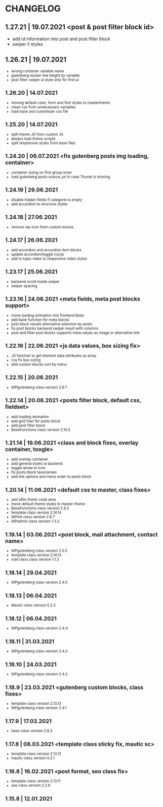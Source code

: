 # CHANGELOG

## 1.27.21 | 19.07.2021 <post & post filter block id>
* add id information into post and post filter block
* swiper li styles

## 1.26.21 | 19.07.2021 <small layout fixes>
* wrong container variable name
* gutenberg resizer line height by variable
* post filter swiper ul style only for first ul

## 1.26.20 | 14.07.2021 <deploy issues part two>
* moving default color, form and font styles to mastertheme
* clean css from unnecessary variables
* load base and customizer css file

## 1.25.20 | 14.07.2021 <deploy issues>
* split theme JS from custom JS
* always load theme scripts
* split responsive styles from base files

## 1.24.20 | 06.07.2021 <fix gutenberg posts img loading, container>
* container sizing on first group inner
* load gutenberg posts source_url in case Thumb is missing

## 1.24.19 | 29.06.2021 <fix gutenberg posts filter block>
* disable hidden fields if categorie is empty
* add accordion to structure styles

## 1.24.18 | 27.06.2021 <fix gutenberg editor configuration loading>
* remove wp-icon from custom blocks

## 1.24.17 | 26.06.2021 <accordion block>
* add accordion and accordion item blocks
* update accordion/toggle css/js
* add is-type-video to responsive video styles

## 1.23.17 | 25.06.2021 <posts block fixes>
* backend scroll inside swiper
* swiper spacing

## 1.23.16 | 24.06.2021 <meta fields, meta post blocks support>
* move loading animation into frontend Body
* add base function for meta blocks
* post block results alternative selection by posts
* fix post blocks backend swiper result with columns
* post and filter post blocks supports meta values as image or alternative link

## 1.22.16 | 22.06.2021 <js data values, box sizing fix>
* JS function to get element data attributes as array
* css fix box sizing
* add custom blocks sort by menu

## 1.22.15 | 20.06.2021 <fix posts filter block text search>
* WPgutenberg class version 2.6.7

## 1.22.14 | 20.06.2021 <posts filter block, default css, fieldset>
* add loading animation
* add grid fixer for posts block
* add post filter block
* BaseFunctions class version 2.10.3

## 1.21.14 | 19.06.2021 <class and block fixes, overlay container, toogle>
* add overlay container
* add general styles to backend
* toggle arrow to icon
* fix posts block taxonomies
* add link options and menu order to posts block

## 1.20.14 | 11.06.2021 <default css to master, class fixes>
* add after footer code area
* move default theme styles to master theme
* BaseFunctions class version 2.9.3
* template class version 2.14.14
* WPinit class version 2.8.7
* WPadmin class version 1.3.2

## 1.19.14 | 03.06.2021 <post block, mail attachment, contact name>
* WPgutenberg class version 2.5.5
* template class version 2.14.13
* mail class class version 1.1.2

## 1.18.14 | 29.04.2021 <gutenberg class block selection fix>
* WPgutenberg class version 2.4.5

## 1.18.13 | 06.04.2021 <mautic class shortcode fix>
* Mautic class version 0.2.2

## 1.18.12 | 06.04.2021 <gutenberg class fix>
* WPgutenberg class version 2.4.4

## 1.18.11 | 31.03.2021 <gutenberg class fix>
* WPgutenberg class version 2.4.3

## 1.18.10 | 24.03.2021 <gutenberg class clean up>
* WPgutenberg class version 2.4.2

## 1.18.9 | 23.03.2021 <gutenberg custom blocks, class fixes>
* template class version 2.13.13
* WPgutenberg class version 2.4.1

## 1.17.9 | 17.03.2021 <base class date function fix>
* base class version 2.8.3

## 1.17.8 | 08.03.2021 <template class sticky fix, mautic sc>
* template class version 2.13.12
* mautic class version 0.2.1

## 1.16.8 | 16.02.2021 <post format, seo class fix>
* template class version 2.13.11
* seo class version 2.2.6

## 1.15.8 | 12.01.2021 <template class fix>
* template class version 2.12.11

## 1.15.7 | 12.01.2021 <template class fix>
* template class version 2.12.10

## 1.15.6 | 12.01.2021 <template class fix>
* template class version 2.12.9

## 1.15.5 | 03.10.2020 <post meta block, class update>
* template class version 2.12.8
* meta block output und pages and posts

## 1.14.5 | 03.10.2020 <post before/after code, class update>
* header custom content block before main tag
* footer custom content block after main tag
* backend styling for template fields
* template class version 2.11.8

## 1.13.5 | 03.10.2020 <WPinit class update>
* WPinit class version 2.8.6

## 1.13.4 | 02.10.2020 <page title class, mautic class update>
* Add css class to post title
* Mautic class version 0.1.1

## 1.13.3 | 02.10.2020 <fix gutenberg action>
* remove future action from gutenberg class

## 1.13.2 | 02.10.2020 <class update, pingback>
* template class version 2.10.8
* WPgutenberg class version 2.4.1
* add pingback url to header

## 1.12.2 | 22.09.2020 <mautic support>
* Mautic class version 0.1

## 1.11.2 | 22.09.2020 <tempalte class update>
* template class version 2.9.8

## 1.11.1 | 17.09.2020 <tempalte class update>
* template class version 2.9.7

## 1.10.1 | 17.09.2020 <tempalte class bug fix>
* template class version 2.8.7

## 1.10 | 17.09.2020 <object query fix, classes update>
* fix object query for page/post ID
* BaseFunctions class version 2.8.2
* template class version 2.8.6
* WPseo class version 2.2.5

## 1.9 | 07.09.2020 <blog template, classes update>
* fix sidebar position
* Blog/Search template by post type
* WPadmin add placeholder option
* BaseFunctions class version 2.8.1
* template class version 2.8.5
* WPinit class version 2.8.5

## 1.8 | 02.09.2020 <header & footer, classes update>
* header & footer container improved with before and after container
* WPseo class version 2.2.4
* WPinit class version 2.7.5
* WPgutenberg class version 2.3.1
* template class version 2.7.5
* WPinit class version 1.2.1

## 1.7 | 13.08.2020 <page options, classes update>
* Backend page/post options darkmode and hide title
* BaseFunctions class version 2.8
* template class version 2.6.5

## 1.6 | 13.08.2020 <container, classes update>
* set header, main und footer container apart
* Ajax option to download generated file
* Add color picker to backend configurator
* Ajax action to generate css file from all classes custom css
* BaseFunctions class version 2.7
* WPinit class version 2.7.4
* template class version 2.5.5
* WPgutenberg class version 2.2.1

## 1.5 | 11.08.2020 <assets, classes update>
* Add assets folder with the current jquery version 3.5.1
* WPinit class version 2.6.4
* WPseo class version 2.2.3
* template class version 2.5.4

## 1.4 | 10.08.2020 <clean admin, classes update>
* Remove duplicate class from WPadmin folder
* WPinit class version 2.5.4
* template class version 2.4.4
* imgDC class version 2.1.2

## 1.3 | 07.08.2020 <cleaning, classes update>
* post/blog comments
* clean files from not needed code
* PageOptions fallback
* Add template element after header and before footer
* Search results pagination
* Body css from BodyCSS function & filterable
* WPadmin fallback for classes with no backend input
* WPadmin ajax success output improvement & delete not needed function
* WPadmin clean ajax file
* WPinit class version 2.5.3
* template class version 2.4.3

## 1.2 | 28.07.2020 <html broser name, classes update>
* add browser name as css class to html
* imgDC class version 2.1.1
* template class version 2.3.3
* WPseo class version 2.1.3

## 1.1 | 28.07.2020 <template header, classes update>
* add frontend css class to body
* WPinit class version 2.5.2
* template class version 2.3.2

## 1.0 | 03.07.2020 <root files>
* all wordpress root files for theme directory
* classes folder
